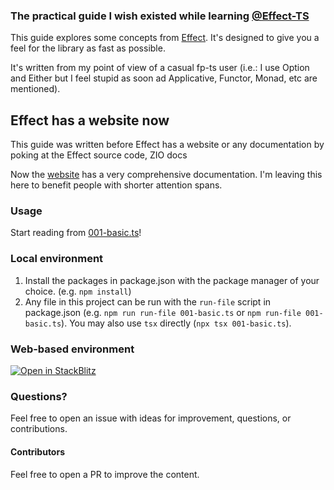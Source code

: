 ### The practical guide I wish existed while learning [@Effect-TS](https://github.com/Effect-TS/)

This guide explores some concepts from [Effect](https://github.com/Effect-TS/effect).
It's designed to give you a feel for the library as fast as possible.

It's written from my point of view of a casual fp-ts user (i.e.: I use Option
and Either but I feel stupid as soon ad Applicative, Functor, Monad, etc are
mentioned).

## Effect has a website now

This guide was written before Effect has a website or any documentation by 
poking at the Effect source code, ZIO docs

Now the [website](https://effect.website/) has a very comprehensive documentation. 
I'm leaving this here to benefit people with shorter attention spans.

### Usage

Start reading from [001-basic.ts](001-basic.ts)!

### Local environment

1. Install the packages in package.json with the package manager of your choice.
   (e.g. `npm install`)
2. Any file in this project can be run with the `run-file` script in
   package.json (e.g. `npm run run-file 001-basic.ts` or
   `npm run-file 001-basic.ts`). You may also use `tsx` directly
   (`npx tsx 001-basic.ts`).

### Web-based environment

[![Open in StackBlitz](https://developer.stackblitz.com/img/open_in_stackblitz_small.svg)](https://stackblitz.com/github/pigoz/effect-crashcourse?file=001-basic.ts)

### Questions?

Feel free to open an issue with ideas for improvement, questions, or
contributions.

#### Contributors

Feel free to open a PR to improve the content.

